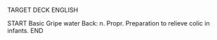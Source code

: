 TARGET DECK
ENGLISH

START
Basic
Gripe water
Back: n. Propr. Preparation to relieve colic in infants.
END
